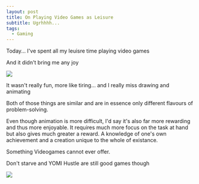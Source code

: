 ```yaml
---
layout: post
title: On Playing Video Games as Leisure
subtitle: Ugrhhhh...
tags:
  - Gaming
---
```


Today... I've spent all my leuisre time playing video games

And it didn't bring me any joy

![](https://media1.tenor.com/m/sRfv1gh8jooAAAAd/don%27t-starve-dont-starve.gif)


It wasn't really fun, more like tiring... 
and I really miss drawing and animating

Both of those things are similar and are in essence only different flavours of problem-solving. 


Even though animation is more difficult, I'd say it's also far more rewarding and thus more enjoyable. It requires much more focus on the task at hand but also gives much greater a reward. A knowledge of one's own achievement and a creation unique to the whole of existance. 


Something Videogames cannot ever offer. 




Don't starve and YOMI Hustle are still good games though 



![](https://media1.tenor.com/m/ZrhH3M40wrwAAAAC/dontstarve-dontstarvetogether.gif)